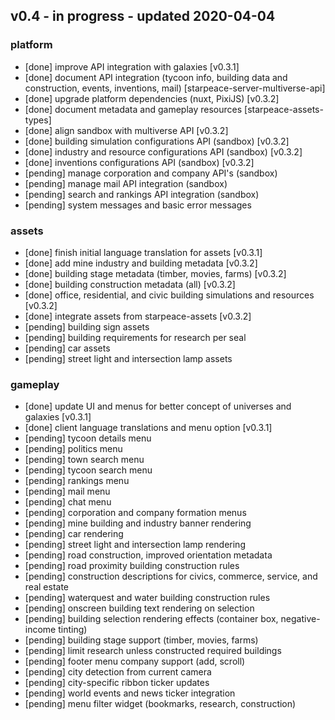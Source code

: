 
## v0.4 - in progress - updated 2020-04-04
### platform
* [done] improve API integration with galaxies [v0.3.1]
* [done] document API integration (tycoon info, building data and construction, events, inventions, mail) [starpeace-server-multiverse-api]
* [done] upgrade platform dependencies (nuxt, PixiJS) [v0.3.2]
* [done] document metadata and gameplay resources [starpeace-assets-types]
* [done] align sandbox with multiverse API [v0.3.2]
* [done] building simulation configurations API (sandbox) [v0.3.2]
* [done] industry and resource configurations API (sandbox) [v0.3.2]
* [done] inventions configurations API (sandbox) [v0.3.2]
* [pending] manage corporation and company API's (sandbox)
* [pending] manage mail API integration (sandbox)
* [pending] search and rankings API integration (sandbox)
* [pending] system messages and basic error messages

### assets
* [done] finish initial language translation for assets [v0.3.1]
* [done] add mine industry and building metadata [v0.3.2]
* [done] building stage metadata (timber, movies, farms) [v0.3.2]
* [done] building construction metadata (all) [v0.3.2]
* [done] office, residential, and civic building simulations and resources [v0.3.2]
* [done] integrate assets from starpeace-assets [v0.3.2]
* [pending] building sign assets
* [pending] building requirements for research per seal
* [pending] car assets
* [pending] street light and intersection lamp assets

### gameplay
* [done] update UI and menus for better concept of universes and galaxies [v0.3.1]
* [done] client language translations and menu option [v0.3.1]
* [pending] tycoon details menu
* [pending] politics menu
* [pending] town search menu
* [pending] tycoon search menu
* [pending] rankings menu
* [pending] mail menu
* [pending] chat menu
* [pending] corporation and company formation menus
* [pending] mine building and industry banner rendering
* [pending] car rendering
* [pending] street light and intersection lamp rendering
* [pending] road construction, improved orientation metadata
* [pending] road proximity building construction rules
* [pending] construction descriptions for civics, commerce, service, and real estate
* [pending] waterquest and water building construction rules
* [pending] onscreen building text rendering on selection
* [pending] building selection rendering effects (container box, negative-income tinting)
* [pending] building stage support (timber, movies, farms)
* [pending] limit research unless constructed required buildings
* [pending] footer menu company support (add, scroll)
* [pending] city detection from current camera
* [pending] city-specific ribbon ticker updates
* [pending] world events and news ticker integration
* [pending] menu filter widget (bookmarks, research, construction)
